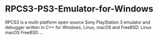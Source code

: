 # RPCS3-PS3-Emulator-for-Windows
RPCS3 is a multi-platform open-source Sony PlayStation 3 emulator and debugger written in C++ for Windows, Linux, macOS and FreeBSD. Linux macOS FreeBSD ...

